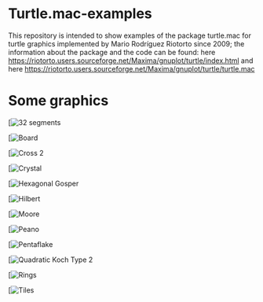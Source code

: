 # Turtle.mac-examples
This repository is intended to show examples of the package turtle.mac for turtle graphics implemented by Mario Rodríguez Riotorto since 2009;
the information about the package and the code can be found: here https://riotorto.users.sourceforge.net/Maxima/gnuplot/turtle/index.html
and here https://riotorto.users.sourceforge.net/Maxima/gnuplot/turtle/turtle.mac

# Some graphics
[![32 segments](https://github.com/Observatorio-de-Matematica/Turtle.mac-examples/blob/main/32_segments.png)

[![Board](https://github.com/Observatorio-de-Matematica/Turtle.mac-examples/blob/main/Board.png)

[![Cross 2](https://github.com/Observatorio-de-Matematica/Turtle.mac-examples/blob/main/Cross_2.png)

[![Crystal](https://github.com/Observatorio-de-Matematica/Turtle.mac-examples/blob/main/Crystal.png)

[![Hexagonal Gosper](https://github.com/Observatorio-de-Matematica/Turtle.mac-examples/blob/main/HexagonalGosper.png)

[![Hilbert](https://github.com/Observatorio-de-Matematica/Turtle.mac-examples/blob/main/Hilbert.png)

[![Moore](https://github.com/Observatorio-de-Matematica/Turtle.mac-examples/blob/main/Moore.png)

[![Peano](https://github.com/Observatorio-de-Matematica/Turtle.mac-examples/blob/main/Peano.png)

[![Pentaflake](https://github.com/Observatorio-de-Matematica/Turtle.mac-examples/blob/main/Pentaflake.png)

[![Quadratic Koch Type 2](https://github.com/Observatorio-de-Matematica/Turtle.mac-examples/blob/main/QuadraticKochType2.png)

[![Rings](https://github.com/Observatorio-de-Matematica/Turtle.mac-examples/blob/main/Rings.png)

[![Tiles](https://github.com/Observatorio-de-Matematica/Turtle.mac-examples/blob/main/Tiles.png)

